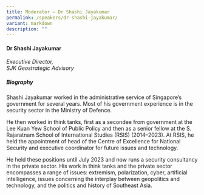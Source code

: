 ```yaml
---
title: Moderator – Dr Shashi Jayakumar
permalink: /speakers/dr-shashi-jayakumar/
variant: markdown
description: ""
---
```

#### **Dr Shashi Jayakumar**

*Executive Director,<br>SJK Geostrategic Advisory*

##### **Biography**
Shashi Jayakumar worked in the administrative service of Singapore’s government for several years. Most of his government experience is in the security sector in the Ministry of Defence.

He then worked in think tanks, first as a secondee from government at the Lee Kuan Yew School of Public Policy and then as a senior fellow at the S. Rajaratnam School of International Studies (RSIS) (2014–2023). At RSIS, he held the appointment of head of the Centre of Excellence for National Security and executive coordinator for future issues and technology.

He held these positions until July 2023 and now runs a security consultancy in the private sector. His work in think tanks and the private sector encompasses a range of issues: extremism, polarization, cyber, artificial intelligence, issues concerning the interplay between geopolitics and technology, and the politics and history of Southeast Asia.